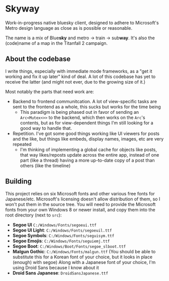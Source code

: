 # Skyway

Work-in-progress native bluesky client, designed to adhere to Microsoft's Metro design language as close as is possible or reasonable.

The name is a mix of Blue**sky** and metro -> train -> sub**way**. It's also the (code)name of a map in the Titanfall 2 campaign.

## About the codebase

I write things, especially with immediate mode frameworks, as a "get it working and fix it up later" kind of deal.
A lot of this codebase has yet to receive the latter (and might not ever, due to the growing size of it.)

Most notably the parts that need work are:
- Backend to frontend communitcation. A lot of view-specific tasks are sent to the frontend as a whole, this sucks but works for the time being
  - This paradigm is being phased out in favor of sending an `Arc<Mutex<>>` to the backend, which then works on the `Arc`'s contents,
  	but as for view-dependent things I'm still looking for a good way to handle that.
- Repetition. I've got some good things working like UI viewers for posts and the like, but things like embeds, display names, images, etc are very repeated
  - I'm thinking of implementing a global cache for objects like posts, that way likes/reposts update across the entire app, instead of one part (like a thread) having a more up-to-date copy of a post than others (like the timeline)

## Building

This project relies on six Microsoft fonts and other various free fonts for Japanese/etc.
Microsoft's licensing doesn't allow distribution of them, so I won't put them in the source tree.
You will need to provide the Microsoft fonts from your own Windows 8 or newer install, and copy them into the root directory (next to `src`):
- **Segoe UI** `C:/Windows/Fonts/segoeui.ttf`
- **Segoe UI Light**: `C:/Windows/Fonts/segoeuil.ttf`
- **Segoe Symbols**: `C:/Windows/Fonts/seguisym.ttf`
- **Segoe Emojis**: `C:/Windows/Fonts/seguiemj.ttf`
- **Segoe Boot**: `C:/Windows/Boot/Fonts/segoe_slboot.ttf`
- **Malgun Gothic**: `C:/Windows/Fonts/malgun.ttf` (You should be able to substitute this for a Korean font of your choice, but it looks in place (enough) with segoe)
Along with a Japanese font of your choice, I'm using Droid Sans because I know about it
- **Droid Sans Japanese**: `DroidSansJapanese.ttf`